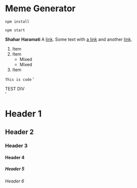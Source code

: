 # Meme Generator



```
npm install
```

```
npm start
```


**Shahar** __Haramati__
A [link](http://example.com "Title").
Some text with [a link][1] and
another [link][2].

[1]: http://example.com/ "Title1"
[2]: http://example.org/ "Title22222"

1. Item
2. Item
   * Mixed
   * Mixed  
3. Item

`This is code`
'<div class="whatever">TEST DIV</div>'

	
# Header 1
## Header 2
### Header 3 
#### Header 4 ####
##### Header 5 #####
###### Header 6 ######

